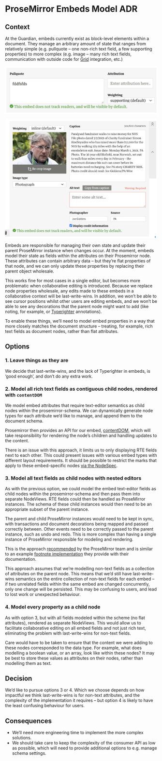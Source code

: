# ProseMirror Embeds Model ADR
## Context

At the Guardian, embeds currently exist as block-level elements within a document. They manage an arbitrary amount of state that ranges from relatively simple (e.g. pullquote – one non-rich text field, a few supporting properties) to more complex (e.g. image – many rich text fields, communication with outside code for [Grid](https://github.com/guardian/grid) integration, etc.)

![example pullquote](./images/example-pullquote.png)

![example embed](./images/example-embed.png)

Embeds are responsible for managing their own state and update their parent ProseMirror instance when changes occur. At the moment, embeds model their state as fields within the attributes on their Prosemirror node. These attributes can contain arbitrary data – but they’re flat properties of that node, and we can only update these properties by replacing their parent object wholesale.

This works fine for most cases in a single editor, but becomes more problematic when collaborative editing is introduced. Because we replace node properties wholesale, any edits made to these embeds in a collaborative context will be last-write-wins. In addition, we won’t be able to see cursor positions whilst other users are editing embeds, and we won’t be able to see any decorations that the parent node might want to add (like noting, for example, or [Typerighter](https://github.com/guardian/typerighter) annotations).

To enable these things, we’ll need to model embed properties in a way that more closely matches the document structure – treating, for example, rich text fields as document nodes, rather than flat attributes.

## Options

### 1. Leave things as they are

We decide that last-write-wins, and the lack of Typerighter in embeds, is ‘good enough’, and don’t do any extra work.

### 2. Model all rich text fields as contiguous child nodes, rendered with `contentDOM`

We model embed attributes that require text-editor semantics as child nodes within the prosemirror-schema. We can dynamically generate node types for each attribute we’d like to manage, and append them to the document schema.

Prosemirror then provides an API for our embed, [contentDOM](https://prosemirror.net/docs/ref/#view.NodeView.contentDOM), which will take responsibility for rendering the node’s children and handling updates to the content.

There is an issue with this approach, it limits us to only displaying RTE fields next to each other. This could present issues with various embed types with different layout requirements. It should be possible to restrict the marks that apply to these embed-specific nodes [via the NodeSpec](https://prosemirror.net/docs/ref/#model.NodeSpec.marks).

### 3. Model all text fields as child nodes with nested editors

As with the previous option, we could model the embed text-editor fields as child nodes within the prosemirror-schema and then pass them into separate NodeViews. RTE fields could then be handled as ProseMirror instances. The schema of these child instances would then need to be an appropriate subset of the parent instance.

The parent and child ProseMirror instances would need to be kept in sync, with transactions and document decorations being mapped and passed correctly between. Other events need to be correctly passed to the parent instance, such as undo and redo. This is more complex than having a single instance of ProseMirror responsible for modeling and rendering.

This is the approach [recommended](https://discuss.prosemirror.net/t/nodeviews-with-nested-first-class-rich-text-fields/3525) by the ProseMirror team and is similar to an example [footnote implementation](https://prosemirror.net/examples/footnote/) they provide with their documentation. 

This approach assumes that we’re modelling non-text fields as a collection of attributes on the parent node. This means that we’d still have last-write-wins semantics on the entire collection of non-text fields for each embed – if two unrelated fields within the same embed are changed concurrently, only one change will be persisted. This may be confusing to users, and lead to lost work or unexpected behaviour.

### 4. Model every property as a child node

As with option 3, but with all fields modeled within the scheme (no flat attributes), rendered as separate NodeViews. This would allow us to facilitate collaborative editing on all embed fields and not just rich text, eliminating the problem with last-write-wins for non-text fields.

Care would have to be taken to ensure that the content we were adding to these nodes corresponded to the data type. For example, what does modelling a boolean value, or an array, look like within these nodes? It may be best to store these values as attributes on their nodes, rather than modelling them as text.

## Decision

We’d like to pursue options 3 or 4. Which we choose depends on how impactful we think last-write-wins is for non-text attributes, and the complexity of the implementation it requires – but option 4 is likely to have the least confusing behaviour for users.

## Consequences

- We’ll need more engineering time to implement the more complex solutions.
- We should take care to keep the complexity of the consumer API as low as possible, which will need to provide additional options to e.g. manage schema settings.


